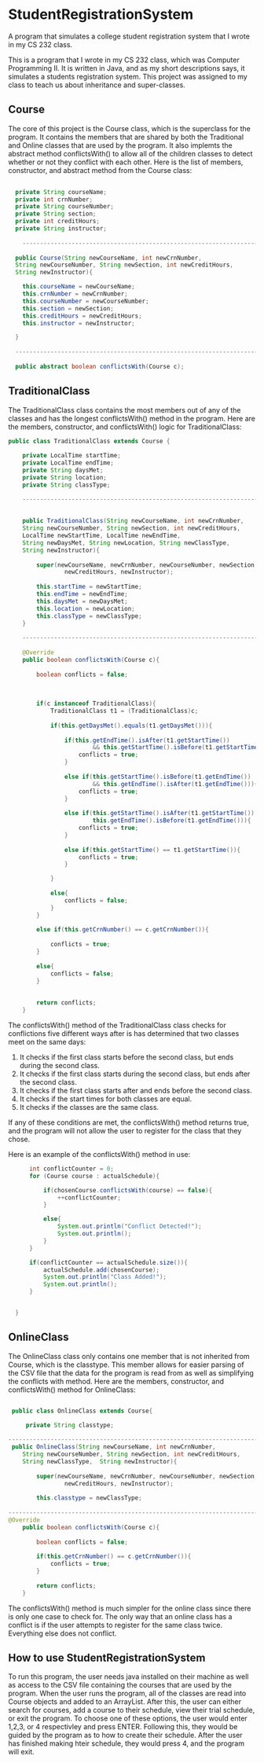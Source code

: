 # StudentRegistrationSystem
A program that simulates a college student registration system that I wrote in my CS 232 class.


This is a program that I wrote in my CS 232 class, which was Computer Programming II. It is written in Java,
and as my short descriptions says, it simulates a students registration system. This project was assigned to my
class to teach us about inheritance and super-classes.

## Course

The core of this project is the Course class, which is the superclass for the program. It contains the members that
are shared by both the Traditional and Online classes that are used by the program. It also implemts the abstract method conflictsWith() to allow all of the children classes to detect whether or not they conflict with each other. Here is the list of members, constructor, and abstract method from the Course class:

```java
 
  private String courseName;
  private int crnNumber;
  private String courseNumber;
  private String section;
  private int creditHours;
  private String instructor;
    
    ------------------------------------------------------------------------
    
  public Course(String newCourseName, int newCrnNumber,
  String newCourseNumber, String newSection, int newCreditHours,
  String newInstructor){

    this.courseName = newCourseName;
    this.crnNumber = newCrnNumber;
    this.courseNumber = newCourseNumber;
    this.section = newSection;
    this.creditHours = newCreditHours;
    this.instructor = newInstructor;

  }
  
  --------------------------------------------------------------------------
  
  public abstract boolean conflictsWith(Course c);

```
## TraditionalClass

The TraditionalClass class contains the most members out of any of the classes and has the longest conflictsWith() method in the program. Here are the members, constructor, and conflictsWith() logic for TraditionalClass:

```java
public class TraditionalClass extends Course {
    
    private LocalTime startTime;
    private LocalTime endTime;
    private String daysMet;
    private String location;
    private String classType;

    ----------------------------------------------------------------------
    
    
    public TraditionalClass(String newCourseName, int newCrnNumber,
    String newCourseNumber, String newSection, int newCreditHours,
    LocalTime newStartTime, LocalTime newEndTime,
    String newDaysMet, String newLocation, String newClassType, 
    String newInstructor){
        
        super(newCourseName, newCrnNumber, newCourseNumber, newSection,
                newCreditHours, newInstructor);
        
        this.startTime = newStartTime;
        this.endTime = newEndTime;
        this.daysMet = newDaysMet;
        this.location = newLocation;
        this.classType = newClassType;
    }
    
    -----------------------------------------------------------------------
    
    @Override
    public boolean conflictsWith(Course c){
        
        boolean conflicts = false;
        
        
        
        if(c instanceof TraditionalClass){
            TraditionalClass t1 = (TraditionalClass)c;
            
            if(this.getDaysMet().equals(t1.getDaysMet())){
            
                if(this.getEndTime().isAfter(t1.getStartTime())
                        && this.getStartTime().isBefore(t1.getStartTime())){
                    conflicts = true;
                }
                
                else if(this.getStartTime().isBefore(t1.getEndTime())
                        && this.getEndTime().isAfter(t1.getEndTime())){
                    conflicts = true;
                }
                
                else if(this.getStartTime().isAfter(t1.getStartTime()) &&
                        this.getEndTime().isBefore(t1.getEndTime())){
                    conflicts = true;
                }
                
                else if(this.getStartTime() == t1.getStartTime()){
                    conflicts = true;
                }

            }
            
            else{
                conflicts = false;
            }
        }
        
        else if(this.getCrnNumber() == c.getCrnNumber()){
            
            conflicts = true;
        }
        
        else{
            conflicts = false;
        }
        
        
        return conflicts;
    }
```

The conflictsWith() method of the TraditionalClass class checks for conflictions five different ways after is has determined that two classes meet on the same days:
1. It checks if the first class starts before the second class, but ends during the second class.
2. It checks if the first class starts during the second class, but ends after the second class.
3. It checks if the first class starts after and ends before the second class.
4. It checks if the start times for both classes are equal.
5. It checks if the classes are the same class.

If any of these conditions are met, the conflictsWith() method returns true, and the program will not allow the user to register for the class that they chose.

Here is an example of the conflictsWith() method in use:

```java
      int conflictCounter = 0;
      for (Course course : actualSchedule){

          if(chosenCourse.conflictsWith(course) == false){
              ++conflictCounter;
          }

          else{
              System.out.println("Conflict Detected!");
              System.out.println();
          }
      }

      if(conflictCounter == actualSchedule.size()){
          actualSchedule.add(chosenCourse);
          System.out.println("Class Added!");
          System.out.println();
      }


  }
```

## OnlineClass

The OnlineClass class only contains one member that is not inherited from Course, which is the classtype. This member allows for easier parsing of the CSV file that the data for the program is read from as well as simplifying the conflicts with method. Here are the members, constructor, and conflictsWith() method for OnlineClass:

```java

 public class OnlineClass extends Course{

     private String classtype;
    
-------------------------------------------------------------------------------------
 public OnlineClass(String newCourseName, int newCrnNumber,
    String newCourseNumber, String newSection, int newCreditHours,
    String newClassType,  String newInstructor){
        
        super(newCourseName, newCrnNumber, newCourseNumber, newSection,
                newCreditHours, newInstructor);
        
        this.classtype = newClassType;
                
-------------------------------------------------------------------------------------
@Override
    public boolean conflictsWith(Course c){
        
        boolean conflicts = false;
        
        if(this.getCrnNumber() == c.getCrnNumber()){
            conflicts = true;
        }
        
        return conflicts;
    }
```

The conflictsWith() method is much simpler for the online class since there is only one case to check for. The only way that an online class has a conflict is if the user attempts to register for the same class twice. Everything else does not conflict.

## How to use StudentRegistrationSystem

To run this program, the user needs java installed on their machine as well as access to the CSV file containing the courses that are used by the program. When the user runs the program, all of the classes are read into Course objects and added to an ArrayList. After this, the user can either search for courses, add a course to their schedule, view their trial schedule, or exit the program. To choose one of these options, the user would enter 1,2,3, or 4 respectivley and press ENTER. Following this, they would be guided by the program as to how to create their schedule. After the user has finished making hteir schedule, they would press 4, and the program will exit.












